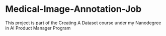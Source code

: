# Medical-Image-Annotation-Job
This project is part of the Creating A Dataset course under my Nanodegree in AI Product Manager Program
